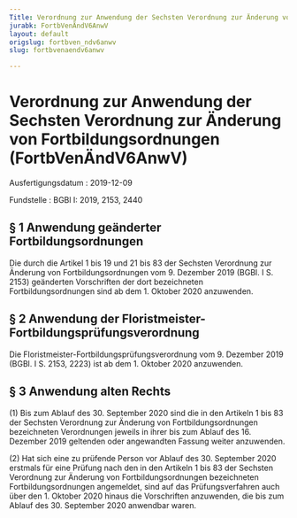 ```yaml
---
Title: Verordnung zur Anwendung der Sechsten Verordnung zur Änderung von Fortbildungsordnungen
jurabk: FortbVenÄndV6AnwV
layout: default
origslug: fortbven_ndv6anwv
slug: fortbvenaendv6anwv

---
```


# Verordnung zur Anwendung der Sechsten Verordnung zur Änderung von Fortbildungsordnungen (FortbVenÄndV6AnwV)

Ausfertigungsdatum
:   2019-12-09

Fundstelle
:   BGBl I: 2019, 2153, 2440


## § 1 Anwendung geänderter Fortbildungsordnungen

Die durch die Artikel 1 bis 19 und 21 bis 83 der Sechsten Verordnung zur Änderung von Fortbildungsordnungen vom 9. Dezember 2019 (BGBl. I S. 2153) geänderten Vorschriften der dort bezeichneten Fortbildungsordnungen sind ab dem 1. Oktober 2020 anzuwenden.


## § 2 Anwendung der Floristmeister-Fortbildungsprüfungsverordnung

Die Floristmeister-Fortbildungsprüfungsverordnung vom 9. Dezember 2019 (BGBl. I S. 2153, 2223) ist ab dem 1. Oktober 2020 anzuwenden.


## § 3 Anwendung alten Rechts

(1) Bis zum Ablauf des 30. September 2020 sind die in den Artikeln 1 bis 83 der Sechsten Verordnung zur Änderung von Fortbildungsordnungen bezeichneten Verordnungen jeweils in ihrer bis zum Ablauf des 16. Dezember 2019 geltenden oder angewandten Fassung weiter anzuwenden.

(2) Hat sich eine zu prüfende Person vor Ablauf des 30. September 2020 erstmals für eine Prüfung nach den in den Artikeln 1 bis 83 der Sechsten Verordnung zur Änderung von Fortbildungsordnungen bezeichneten Fortbildungsordnungen angemeldet, sind auf das Prüfungsverfahren auch über den 1. Oktober 2020 hinaus die Vorschriften anzuwenden, die bis zum Ablauf des 30. September 2020 anwendbar waren.

